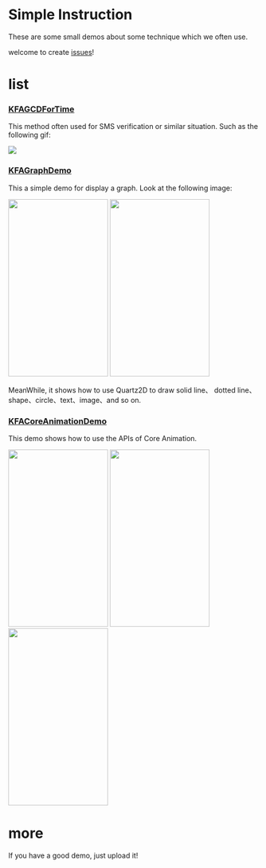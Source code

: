# Simple Instruction
These are some small demos about some technique which we often use.

welcome to create [issues](https://github.com/KFAaron/KFADemoSet/issues)!

# list
### [KFAGCDForTime](https://github.com/KFAaron/KFADemoSet/tree/master/KFAGCDForTime)
This method often used for SMS verification or similar situation. Such as the following gif:

![](https://github.com/KFAaron/KFADemoSet/raw/master/gifPicture/timer.gif)

### [KFAGraphDemo](https://github.com/KFAaron/KFADemoSet/tree/master/KFAGraphDemo)
This a simple demo for display a graph. Look at the following image:

<img src="https://github.com/KFAaron/KFADemoSet/raw/master/gifPicture/graph.png" width="200" height="356"/>
<img src="https://github.com/KFAaron/KFADemoSet/raw/master/gifPicture/drawBoard.gif" width="200" height="356"/>

MeanWhile, it shows how to use Quartz2D to draw solid line、 dotted line、shape、circle、text、image、and so on.

### [KFACoreAnimationDemo](https://github.com/KFAaron/KFADemoSet/tree/master/KFACoreAnimationDemo)
This demo shows how to use the APIs of Core Animation.

<img src="https://github.com/KFAaron/KFADemoSet/raw/master/gifPicture/clock.gif" width="200" height="356"/>
<img src="https://github.com/KFAaron/KFADemoSet/raw/master/gifPicture/emitter.gif" width="200" height="356"/>
<img src="https://github.com/KFAaron/KFADemoSet/raw/master/gifPicture/showAnimation.gif" width="200" height="356"/>

# more
If you have a good demo, just upload it!
